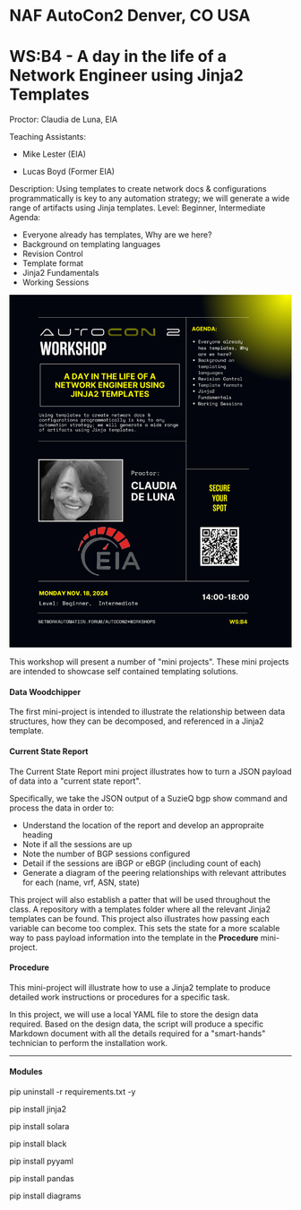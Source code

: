 # NAF AutoCon2 Denver, CO USA
# WS:B4 - A day in the life of a Network Engineer using Jinja2 Templates
Proctor: Claudia de Luna, EIA

Teaching Assistants:
- Mike Lester (EIA)

- Lucas Boyd (Former EIA)


Description: Using templates to create network docs & configurations programmatically is key to any automation strategy; we will generate a wide range of artifacts using Jinja templates.
Level: Beginner, Intermediate
Agenda:
+ Everyone already has templates, Why are we here?
+ Background on templating languages
+ Revision Control
+ Template format
+ Jinja2 Fundamentals
+ Working Sessions

![Claudia - WS Promo2.png](images/Claudia_WSPromo2.png)

This workshop will present a number of "mini projects".  These mini projects are intended to showcase self contained templating solutions.

#### Data Woodchipper

The first mini-project is intended to illustrate the relationship between data structures, how they can be decomposed, and referenced in a Jinja2 template.

#### Current State Report

The Current State Report mini project illustrates how to turn a JSON payload of data into a "current state report".

Specifically, we take the JSON output of a SuzieQ bgp show command and process the data in order to:

- Understand the location of the report and develop an appropraite heading
- Note if all the sessions are up
- Note the number of BGP sessions configured
- Detail if the sessions are iBGP or eBGP (including count of each)
- Generate a diagram of the peering relationships with relevant attributes for each (name, vrf, ASN, state)

This project will also establish a patter that will be used throughout the class.  A repository with a templates folder where all the relevant Jinja2 templates can be found.
This project also illustrates how passing each variable can become too complex.  This sets the state for a more scalable way to pass payload information into the template in the **Procedure** mini-project.

#### Procedure

This mini-project will illustrate how to use a Jinja2 template to produce detailed work instructions or procedures for a specific task. 

In this project, we will use a local YAML file to store the design data required.  Based on the design data, the script will produce a specific Markdown document with all the details required for a "smart-hands" technician to perform the installation work.


---
#### Modules
pip uninstall -r requirements.txt -y

pip install jinja2

pip install solara

pip install black

pip install pyyaml

pip install pandas

pip install diagrams
